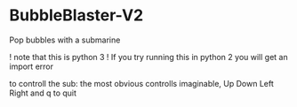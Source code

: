 # BubbleBlaster-V2
Pop bubbles with a submarine

! note that this is python 3 !
If you try running this in python 2
you will get an import error

to controll the sub:
the most obvious controlls imaginable,
Up
Down
Left
Right and 
q to quit

